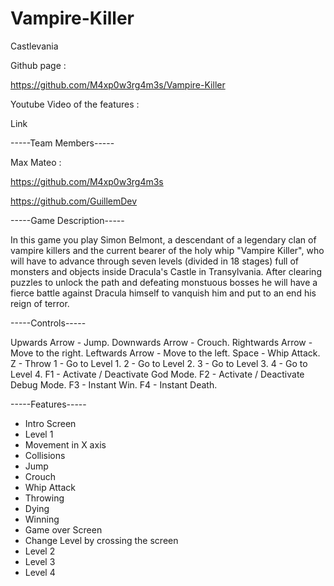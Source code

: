 # Vampire-Killer
Castlevania


Github page :

https://github.com/M4xp0w3rg4m3s/Vampire-Killer

Youtube Video of the features :

Link

-----Team Members-----

Max Mateo :

https://github.com/M4xp0w3rg4m3s


https://github.com/GuillemDev

-----Game Description-----

In this game you play Simon Belmont,
a descendant of a legendary clan of 
vampire killers and the current bearer 
of the holy whip "Vampire Killer", 
who will have to advance through seven levels 
(divided in 18 stages) full of monsters and
objects inside Dracula's Castle in Transylvania.
After clearing puzzles to unlock the path and
defeating monstuous bosses he will have a 
fierce battle against Dracula himself to 
vanquish him and put to an end his reign 
of terror.

-----Controls-----

Upwards Arrow - Jump.
Downwards Arrow - Crouch.
Rightwards Arrow - Move to the right.
Leftwards Arrow - Move to the left.
Space - Whip Attack.
Z - Throw
1 - Go to Level 1.
2 - Go to Level 2.
3 - Go to Level 3.
4 - Go to Level 4.
F1 - Activate / Deactivate God Mode.
F2 - Activate / Deactivate Debug Mode.
F3 - Instant Win.
F4 - Instant Death.

-----Features-----

- Intro Screen
- Level 1
- Movement in X axis
- Collisions
- Jump
- Crouch
- Whip Attack
- Throwing
- Dying
- Winning
- Game over Screen
- Change Level by crossing the screen
- Level 2
- Level 3
- Level 4

